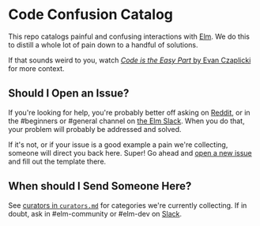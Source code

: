 # Code Confusion Catalog

This repo catalogs painful and confusing interactions with [Elm](http://elm-lang.org/).
We do this to distill a whole lot of pain down to a handful of solutions.

If that sounds weird to you, watch [*Code is the Easy Part* by Evan Czaplicki](https://www.youtube.com/watch?v=DSjbTC-hvqQ&list=PLglJM3BYAMPH2zuz1nbKHQyeawE4SN0Cd&index=1) for more context.

## Should I Open an Issue?

If you're looking for help, you're probably better off asking on [Reddit](https://www.reddit.com/r/elm/), or in the #beginners or #general channel on [the Elm Slack](http://elmlang.herokuapp.com/).
When you do that, your problem will probably be addressed and solved.

If it's not, or if your issue is a good example a pain we're collecting, someone will direct you back here.
Super!
Go ahead and [open a new issue](https://github.com/elm-community/code-confusion-catalog/issues/new) and fill out the template there.

## When should I Send Someone Here?

See [curators in `curators.md`](curators.md) for categories we're currently collecting.
If in doubt, ask in #elm-community or #elm-dev on [Slack](http://elmlang.herokuapp.com/).
